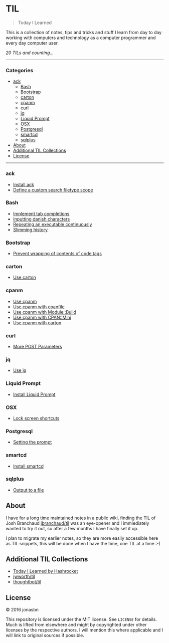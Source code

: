 # TIL

> Today I Learned

This is a collection of notes, tips and tricks and stuff I learn from day to day working with computers and technology as a computer programmer and every day computer user.

_20 TILs and counting..._

---

### Categories

<!-- MarkdownTOC bracket=round depth=3 -->

- [ack](#ack)
    - [Bash](#bash)
    - [Bootstrap](#bootstrap)
    - [carton](#carton)
    - [cpanm](#cpanm)
    - [curl](#curl)
    - [jq](#jq)
    - [Liquid Prompt](#liquid-prompt)
    - [OSX](#osx)
    - [Postgresql](#postgresql)
    - [smartcd](#smartcd)
    - [sqlplus](#sqlplus)
- [About](#about)
- [Additional TIL Collections](#additional-til-collections)
- [License](#license)

<!-- /MarkdownTOC -->

---

### ack

- [Install ack](ack/install_ack.md)
- [Define a custom search filetype scope](ack/define_a_custom_search_filetype_scope.md)

### Bash

- [Implement tab completions](bash/implement_tab_completions.md)
- [Inputting danish characters](bash/inputting_danish_characters.md)
- [Repeating an executable continuously](bash/repeating_an_executable_continuously.md)
- [Slimming history](bash/slimming_history.md)

### Bootstrap

- [Prevent wrapping of contents of code tags](bootstrap/prevent_wrapping_of_contents_of_code_tags.md)

### carton

- [Use carton](carton/use_carton.md)

### cpanm

- [Use cpanm](cpanm/use_cpanm.md)
- [Use cpanm with cpanfile](cpanm/use_cpanm_with_cpanfile.md)
- [Use cpanm with Module::Build](cpanm/use_cpanm_with_module-build.md)
- [Use cpanm with CPAN::Mini](cpanm/use_cpanm_with_cpan-mini.md)
- [Use cpanm with carton](cpanm/use_cpanm_with_carton.md)

### curl

- [More POST Parameters](curl/more_post_parameters.md)

### jq

- [Use jq](jq/use_jq.md)

### Liquid Prompt

- [Install Liquid Prompt](liquidprompt/install_liquidprompt.md)

### OSX

- [Lock screen shortcuts](osx/lock_screen_shortcuts.md)

### Postgresql

- [Setting the prompt](postgresql/setting_the_prompt.md)

### smartcd

- [Install smartcd](smartcd/install_smartcd.md)

### sqlplus

- [Output to a file](sqlplus/outputting_to_a_file.md)

## About

I have for a long time maintained notes in a public wiki, finding the TIL of 
Josh Branchaud [jbranchaud/til](https://github.com/jbranchaud/til) was an eye-opener and I immiediately wanted to try it out, so after a few months I have finally set it up.

I plan to migrate my earlier notes, so they are more easily accessible here as TIL snippets, this will be done when I have the time, one TIL at a time :-)

## Additional TIL Collections

* [Today I Learned by Hashrocket](https://til.hashrocket.com)
* [jwworth/til](https://github.com/jwworth/til)
* [thoughtbot/til](https://github.com/thoughtbot/til)

## License

&copy; 2016 jonasbn

This repository is licensed under the MIT license. See `LICENSE` for
details. Much is lifted from elsewhere and might by copyrighted under other licenses by the respective authors. I will mention this where applicable and I will link to original sources if possible.